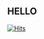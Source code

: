 ## HELLO

[![Hits](https://hits.seeyoufarm.com/api/count/incr/badge.svg?url=https%3A%2F%2Fgithub.com%2FParkHanBin0820&count_bg=%233776AB&title_bg=%233776AB&icon=python.svg&icon_color=%23F1F1F1&title=Python&edge_flat=false)](https://hits.seeyoufarm.com)

<!--
**ParkHanBin0820/ParkHanBin0820** is a ✨ _special_ ✨ repository because its `README.md` (this file) appears on your GitHub profile.

Here are some ideas to get you started:

- 🔭 I’m currently working on ...
- 🌱 I’m currently learning ...
- 👯 I’m looking to collaborate on ...
- 🤔 I’m looking for help with ...
- 💬 Ask me about ...
- 📫 How to reach me: ...
- 😄 Pronouns: ...
- ⚡ Fun fact: ...
-->
